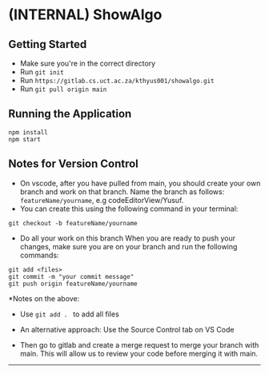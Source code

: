 # (INTERNAL) ShowAlgo

## Getting Started

- Make sure you're in the correct directory
- Run ```git init```
- Run ```https://gitlab.cs.uct.ac.za/kthyus001/showalgo.git```
- Run ```git pull origin main```

## Running the Application

```
npm install
npm start
```

## Notes for Version Control
- On vscode, after you have pulled from main, you should create your own branch and work on that branch.
Name the branch as follows: ```featureName/yourname```, e.g codeEditorView/Yusuf. 
- You can create this using the following command in your terminal: 
```
git checkout -b featureName/yourname
```
- Do all your work on this branch
When you are ready to push your changes, make sure you are on your branch and run the following commands:

```
git add <files>
git commit -m "your commit message"
git push origin featureName/yourname
```

*Notes on the above:
- Use ```git add . ``` to add all files
- An alternative approach: Use the Source Control tab on VS Code

- Then go to gitlab and create a merge request to merge your branch with main. This will allow us to review your code before merging it with main.

***

